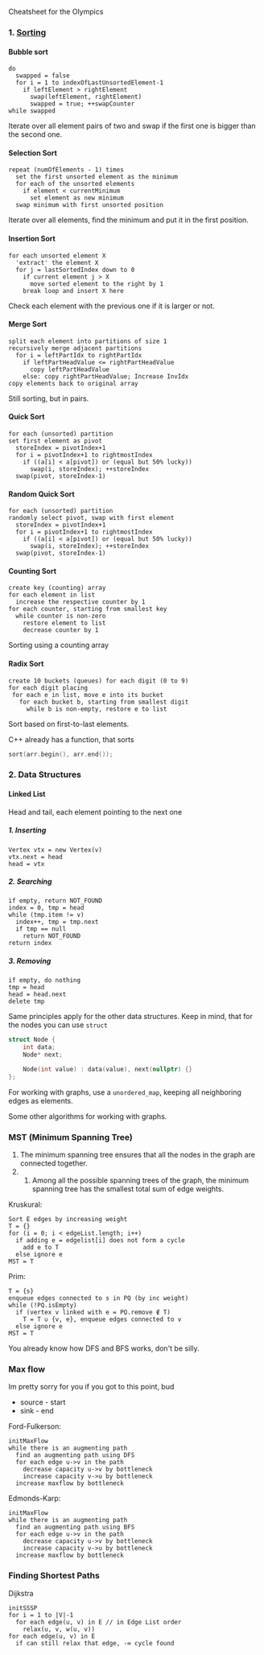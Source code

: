 Cheatsheet for the Olympics

### 1. [Sorting](https://visualgo.net/en/sorting)
#### Bubble sort
```
do
  swapped = false
  for i = 1 to indexOfLastUnsortedElement-1
    if leftElement > rightElement
      swap(leftElement, rightElement)
      swapped = true; ++swapCounter
while swapped
```

Iterate over all element pairs of two and swap if the first one is bigger than the second one.

#### Selection Sort
```
repeat (numOfElements - 1) times
  set the first unsorted element as the minimum
  for each of the unsorted elements
    if element < currentMinimum
      set element as new minimum
  swap minimum with first unsorted position
```

Iterate over all elements, find the minimum and put it in the first position.

#### Insertion Sort
```
for each unsorted element X
  'extract' the element X
  for j = lastSortedIndex down to 0
    if current element j > X
      move sorted element to the right by 1
    break loop and insert X here
```

Check each element with the previous one if it is larger or not.

#### Merge Sort
```
split each element into partitions of size 1
recursively merge adjacent partitions
  for i = leftPartIdx to rightPartIdx
    if leftPartHeadValue <= rightPartHeadValue
      copy leftPartHeadValue
    else: copy rightPartHeadValue; Increase InvIdx
copy elements back to original array
```
Still sorting, but in pairs.

#### Quick Sort
```
for each (unsorted) partition
set first element as pivot
  storeIndex = pivotIndex+1
  for i = pivotIndex+1 to rightmostIndex
    if ((a[i] < a[pivot]) or (equal but 50% lucky))
      swap(i, storeIndex); ++storeIndex
  swap(pivot, storeIndex-1)
```

#### Random Quick Sort
```
for each (unsorted) partition
randomly select pivot, swap with first element
  storeIndex = pivotIndex+1
  for i = pivotIndex+1 to rightmostIndex
    if ((a[i] < a[pivot]) or (equal but 50% lucky))
      swap(i, storeIndex); ++storeIndex
  swap(pivot, storeIndex-1)
```

#### Counting Sort
```
create key (counting) array
for each element in list
  increase the respective counter by 1
for each counter, starting from smallest key
  while counter is non-zero
    restore element to list
    decrease counter by 1
```
Sorting using a counting array

#### Radix Sort
```
create 10 buckets (queues) for each digit (0 to 9)
for each digit placing
 for each e in list, move e into its bucket
   for each bucket b, starting from smallest digit
     while b is non-empty, restore e to list
```
Sort based on first-to-last elements.

C++ already has a function, that sorts
```c++
sort(arr.begin(), arr.end());
```

### 2. Data Structures

#### Linked List
Head and tail, each element pointing to the next one

##### 1. Inserting
```
Vertex vtx = new Vertex(v)
vtx.next = head
head = vtx
```
##### 2. Searching
```
if empty, return NOT_FOUND
index = 0, tmp = head
while (tmp.item != v)
  index++, tmp = tmp.next
  if tmp == null
    return NOT_FOUND
return index
```
##### 3. Removing
```
if empty, do nothing
tmp = head
head = head.next
delete tmp
```

Same principles apply for the other data structures. Keep in mind, that for the nodes you can use `struct`

```c++
struct Node {
	int data;
	Node* next;

	Node(int value) : data(value), next(nullptr) {}
};
```

For working with graphs, use a `unordered_map`, keeping all neighboring edges as elements.

Some other algorithms for working with graphs.

### MST (Minimum Spanning Tree)
1. The minimum spanning tree ensures that all the nodes in the graph are connected together.
2. 1. Among all the possible spanning trees of the graph, the minimum spanning tree has the smallest total sum of edge weights.

Kruskural:
```
Sort E edges by increasing weight
T = {}
for (i = 0; i < edgeList.length; i++)
  if adding e = edgelist[i] does not form a cycle
    add e to T
  else ignore e
MST = T
```

Prim:
```
T = {s}
enqueue edges connected to s in PQ (by inc weight)
while (!PQ.isEmpty)
  if (vertex v linked with e = PQ.remove ∉ T)
    T = T ∪ {v, e}, enqueue edges connected to v
  else ignore e
MST = T
```

You already know how DFS and BFS works, don't be silly.

### Max flow
Im pretty sorry for you if you got to this point, bud

* source - start
* sink - end

Ford-Fulkerson:
```
initMaxFlow
while there is an augmenting path
  find an augmenting path using DFS
  for each edge u->v in the path
    decrease capacity u->v by bottleneck
    increase capacity v->u by bottleneck
  increase maxflow by bottleneck
```

Edmonds-Karp:
```
initMaxFlow
while there is an augmenting path
  find an augmenting path using BFS
  for each edge u->v in the path
    decrease capacity u->v by bottleneck
    increase capacity v->u by bottleneck
  increase maxflow by bottleneck
```

### Finding Shortest Paths
Dijkstra
```
initSSSP
for i = 1 to |V|-1
  for each edge(u, v) in E // in Edge List order
    relax(u, v, w(u, v))
for each edge(u, v) in E
  if can still relax that edge, -∞ cycle found
```


